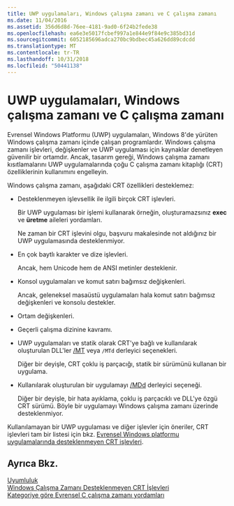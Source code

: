 ```yaml
---
title: UWP uygulamaları, Windows çalışma zamanı ve C çalışma zamanı
ms.date: 11/04/2016
ms.assetid: 356d6d8d-76ee-4181-9ad0-6f24b2fede38
ms.openlocfilehash: ea6e3e5017fcbef997a1e844e9f84e9c385bd31d
ms.sourcegitcommit: 6052185696adca270bc9bdbec45a626dd89cdcdd
ms.translationtype: MT
ms.contentlocale: tr-TR
ms.lasthandoff: 10/31/2018
ms.locfileid: "50441138"
---
```

# <a name="uwp-apps-the-windows-runtime-and-the-c-run-time"></a>UWP uygulamaları, Windows çalışma zamanı ve C çalışma zamanı

Evrensel Windows Platformu (UWP) uygulamaları, Windows 8'de yürüten Windows çalışma zamanı içinde çalışan programlardır. Windows çalışma zamanı işlevleri, değişkenler ve UWP uygulaması için kaynaklar denetleyen güvenilir bir ortamdır. Ancak, tasarım gereği, Windows çalışma zamanı kısıtlamalarını UWP uygulamalarında çoğu C çalışma zamanı kitaplığı (CRT) özelliklerinin kullanımını engelleyin.

Windows çalışma zamanı, aşağıdaki CRT özellikleri desteklemez:

- Desteklenmeyen işlevsellik ile ilgili birçok CRT işlevleri.

   Bir UWP uygulaması bir işlemi kullanarak örneğin, oluşturamazsınız **exec** ve **üretme** aileleri yordamları.

   Ne zaman bir CRT işlevini olgu, başvuru makalesinde not aldığınız bir UWP uygulamasında desteklenmiyor.

- En çok baytlı karakter ve dize işlevleri.

   Ancak, hem Unicode hem de ANSI metinler desteklenir.

- Konsol uygulamaları ve komut satırı bağımsız değişkenleri.

   Ancak, geleneksel masaüstü uygulamaları hala komut satırı bağımsız değişkenleri ve konsolu destekler.

- Ortam değişkenleri.

- Geçerli çalışma dizinine kavramı.

- UWP uygulamaları ve statik olarak CRT'ye bağlı ve kullanılarak oluşturulan DLL'ler [/MT](../build/reference/md-mt-ld-use-run-time-library.md) veya `/MTd` derleyici seçenekleri.

   Diğer bir deyişle, CRT çoklu iş parçacığı, statik bir sürümünü kullanan bir uygulama.

- Kullanılarak oluşturulan bir uygulamayı [/MDd](../build/reference/md-mt-ld-use-run-time-library.md) derleyici seçeneği.

   Diğer bir deyişle, bir hata ayıklama, çoklu iş parçacıklı ve DLL'ye özgü CRT sürümü. Böyle bir uygulamayı Windows çalışma zamanı üzerinde desteklenmiyor.

Kullanılamayan bir UWP uygulaması ve diğer işlevler için öneriler, CRT işlevleri tam bir listesi için bkz. [Evrensel Windows platformu uygulamalarında desteklenmeyen CRT işlevleri](../cppcx/crt-functions-not-supported-in-universal-windows-platform-apps.md).

## <a name="see-also"></a>Ayrıca Bkz.

[Uyumluluk](../c-runtime-library/compatibility.md)<br/>
[Windows Çalışma Zamanı Desteklenmeyen CRT İşlevleri](../c-runtime-library/windows-runtime-unsupported-crt-functions.md)<br/>
[Kategoriye göre Evrensel C çalışma zamanı yordamları](../c-runtime-library/run-time-routines-by-category.md)<br/>
